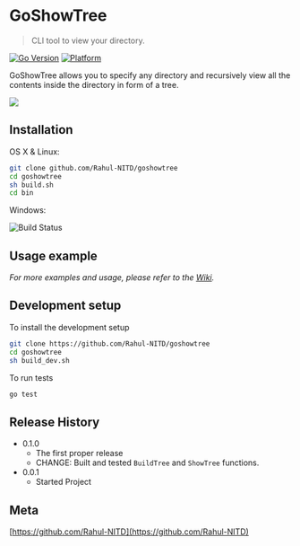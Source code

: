 # GoShowTree
> CLI tool to view your directory.

[![Go Version](https://img.shields.io/badge/Go-v1.21-blue.svg)](https://golang.org/doc/go1.21) <!-- TODO : get actual go version -->
[![Platform](https://img.shields.io/badge/Platform-Linux-green.svg?style=flat-square)](https://travis-ci.org/username/repository)

GoShowTree allows you to specify any directory and recursively view all the contents inside the directory in form of a tree.

![](header.png)

## Installation

OS X & Linux:

```sh
git clone github.com/Rahul-NITD/goshowtree
cd goshowtree
sh build.sh
cd bin
```

Windows:

![Build Status](https://img.shields.io/badge/Build-Not%20Available-red.svg?style=flat-square)

## Usage example

<!-- TODO : usage example to be done in VM -->

_For more examples and usage, please refer to the [Wiki][wiki]._

## Development setup

To install the development setup
```sh
git clone https://github.com/Rahul-NITD/goshowtree
cd goshowtree
sh build_dev.sh
```
To run tests
```sh
go test
```

## Release History
* 0.1.0
    * The first proper release
    * CHANGE: Built and tested `BuildTree` and `ShowTree` functions. 
* 0.0.1
    * Started Project

## Meta
[https://github.com/Rahul-NITD](https://github.com/Rahul-NITD)

<!--
## Contributing

1. Fork it (<https://github.com/Rahul-NITD/goshowtree/fork>)
2. Create your feature branch (`git checkout -b feature/fooBar`)
3. Commit your changes (`git commit -am 'Add some fooBar'`)
4. Push to the branch (`git push origin feature/fooBar`)
5. Create a new Pull Request
-->
<!-- Markdown link & img dfn's -->
[npm-image]: https://img.shields.io/npm/v/datadog-metrics.svg?style=flat-square
[npm-url]: https://npmjs.org/package/datadog-metrics
[npm-downloads]: https://img.shields.io/npm/dm/datadog-metrics.svg?style=flat-square
[travis-image]: https://img.shields.io/travis/dbader/node-datadog-metrics/master.svg?style=flat-square
[travis-url]: https://travis-ci.org/dbader/node-datadog-metrics
[wiki]: https://github.com/yourname/yourproject/wiki
